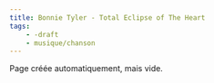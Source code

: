 ```yaml
---
title: Bonnie Tyler - Total Eclipse of The Heart
tags:
    - -draft
    - musique/chanson
---
```


Page créée automatiquement, mais vide.
